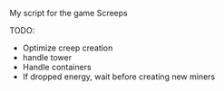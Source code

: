 My script for the game Screeps

TODO:
- Optimize creep creation
- handle tower
- Handle containers
- If dropped energy, wait before creating new miners
